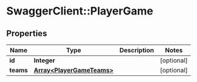 # SwaggerClient::PlayerGame

## Properties
Name | Type | Description | Notes
------------ | ------------- | ------------- | -------------
**id** | **Integer** |  | [optional] 
**teams** | [**Array&lt;PlayerGameTeams&gt;**](PlayerGameTeams.md) |  | [optional] 


